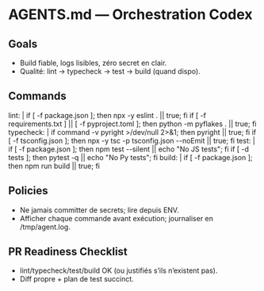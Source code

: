 # AGENTS.md — Orchestration Codex

## Goals
- Build fiable, logs lisibles, zéro secret en clair.
- Qualité: lint → typecheck → test → build (quand dispo).

## Commands
lint: |
  if [ -f package.json ]; then npx -y eslint . || true; fi
  if [ -f requirements.txt ] || [ -f pyproject.toml ]; then python -m pyflakes . || true; fi
typecheck: |
  if command -v pyright >/dev/null 2>&1; then pyright || true; fi
  if [ -f tsconfig.json ]; then npx -y tsc -p tsconfig.json --noEmit || true; fi
test: |
  if [ -f package.json ]; then npm test --silent || echo "No JS tests"; fi
  if [ -d tests ]; then pytest -q || echo "No Py tests"; fi
build: |
  if [ -f package.json ]; then npm run build || true; fi

## Policies
- Ne jamais committer de secrets; lire depuis ENV.
- Afficher chaque commande avant exécution; journaliser en /tmp/agent.log.

## PR Readiness Checklist
- lint/typecheck/test/build OK (ou justifiés s’ils n’existent pas).
- Diff propre + plan de test succinct.
